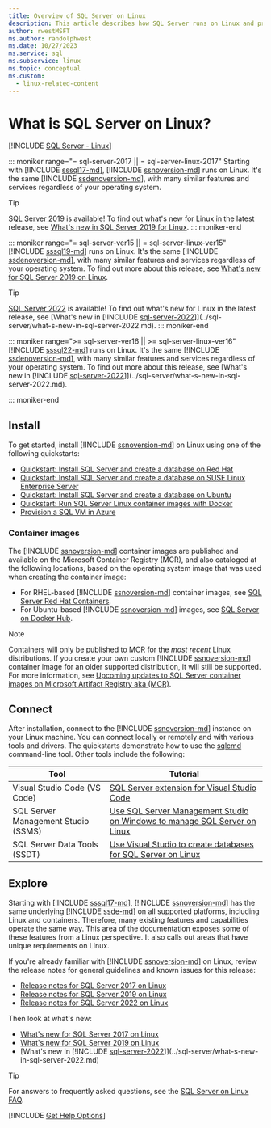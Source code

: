 ```yaml
---
title: Overview of SQL Server on Linux
description: This article describes how SQL Server runs on Linux and provides information on how to learn more.
author: rwestMSFT
ms.author: randolphwest
ms.date: 10/27/2023
ms.service: sql
ms.subservice: linux
ms.topic: conceptual
ms.custom:
  - linux-related-content
---
```

# What is SQL Server on Linux?

[!INCLUDE [SQL Server - Linux](../includes/applies-to-version/sql-linux.md)]

::: moniker range="= sql-server-2017 || = sql-server-linux-2017"
Starting with [!INCLUDE [sssql17-md](../includes/sssql17-md.md)], [!INCLUDE [ssnoversion-md](../includes/ssnoversion-md.md)] runs on Linux. It's the same [!INCLUDE [ssdenoversion-md](../includes/ssdenoversion-md.md)], with many similar features and services regardless of your operating system.

> [!TIP]  
> [SQL Server 2019](sql-server-linux-overview.md?view=sql-server-ver15&preserve-view=true) is available! To find out what's new for Linux in the latest release, see [What's new in SQL Server 2019 for Linux](sql-server-linux-whats-new-2019.md?view=sql-server-ver15&preserve-view=true).
::: moniker-end

::: moniker range="= sql-server-ver15 || = sql-server-linux-ver15"
[!INCLUDE [sssql19-md](../includes/sssql19-md.md)] runs on Linux. It's the same [!INCLUDE [ssdenoversion-md](../includes/ssdenoversion-md.md)], with many similar features and services regardless of your operating system. To find out more about this release, see [What's new for SQL Server 2019 on Linux](sql-server-linux-whats-new-2019.md).

> [!TIP]  
> [SQL Server 2022](sql-server-linux-overview.md?view=sql-server-ver16&preserve-view=true) is available! To find out what's new for Linux in the latest release, see [What's new in [!INCLUDE [sql-server-2022](../includes/sssql22-md.md)]](../sql-server/what-s-new-in-sql-server-2022.md).
::: moniker-end

::: moniker range=">= sql-server-ver16 || >= sql-server-linux-ver16"
[!INCLUDE [sssql22-md](../includes/sssql22-md.md)] runs on Linux. It's the same [!INCLUDE [ssdenoversion-md](../includes/ssdenoversion-md.md)], with many similar features and services regardless of your operating system. To find out more about this release, see [What's new in [!INCLUDE [sql-server-2022](../includes/sssql22-md.md)]](../sql-server/what-s-new-in-sql-server-2022.md).

::: moniker-end

## Install

To get started, install [!INCLUDE [ssnoversion-md](../includes/ssnoversion-md.md)] on Linux using one of the following quickstarts:

- [Quickstart: Install SQL Server and create a database on Red Hat](quickstart-install-connect-red-hat.md)
- [Quickstart: Install SQL Server and create a database on SUSE Linux Enterprise Server](quickstart-install-connect-suse.md)
- [Quickstart: Install SQL Server and create a database on Ubuntu](quickstart-install-connect-ubuntu.md)
- [Quickstart: Run SQL Server Linux container images with Docker](quickstart-install-connect-docker.md)
- [Provision a SQL VM in Azure](/azure/azure-sql/virtual-machines/linux/sql-vm-create-portal-quickstart?toc=/sql/toc/toc.json)

### Container images

The [!INCLUDE [ssnoversion-md](../includes/ssnoversion-md.md)] container images are published and available on the Microsoft Container Registry (MCR), and also cataloged at the following locations, based on the operating system image that was used when creating the container image:

- For RHEL-based [!INCLUDE [ssnoversion-md](../includes/ssnoversion-md.md)] container images, see [SQL Server Red Hat Containers](https://catalog.redhat.com/software/containers/mssql/rhel/server/61f2f612f385723914ed60bc).
- For Ubuntu-based [!INCLUDE [ssnoversion-md](../includes/ssnoversion-md.md)] images, see [SQL Server on Docker Hub](https://hub.docker.com/_/microsoft-mssql-server).

> [!NOTE]  
> Containers will only be published to MCR for the *most recent* Linux distributions. If you create your own custom [!INCLUDE [ssnoversion-md](../includes/ssnoversion-md.md)] container image for an older supported distribution, it will still be supported. For more information, see [Upcoming updates to SQL Server container images on Microsoft Artifact Registry aka (MCR)](https://techcommunity.microsoft.com/t5/sql-server-blog/upcoming-updates-to-sql-server-container-images-on-microsoft/ba-p/3573013).

## Connect

After installation, connect to the [!INCLUDE [ssnoversion-md](../includes/ssnoversion-md.md)] instance on your Linux machine. You can connect locally or remotely and with various tools and drivers. The quickstarts demonstrate how to use the [sqlcmd](sql-server-linux-setup-tools.md) command-line tool. Other tools include the following:

| Tool | Tutorial |
| --- | --- |
| Visual Studio Code (VS Code) | [SQL Server extension for Visual Studio Code](../tools/visual-studio-code/sql-server-develop-use-vscode.md) |
| SQL Server Management Studio (SSMS) | [Use SQL Server Management Studio on Windows to manage SQL Server on Linux](sql-server-linux-manage-ssms.md) |
| SQL Server Data Tools (SSDT) | [Use Visual Studio to create databases for SQL Server on Linux](sql-server-linux-develop-use-ssdt.md) |

## Explore

Starting with [!INCLUDE [sssql17-md](../includes/sssql17-md.md)], [!INCLUDE [ssnoversion-md](../includes/ssnoversion-md.md)] has the same underlying [!INCLUDE [ssde-md](../includes/ssde-md.md)] on all supported platforms, including Linux and containers. Therefore, many existing features and capabilities operate the same way. This area of the documentation exposes some of these features from a Linux perspective. It also calls out areas that have unique requirements on Linux.

If you're already familiar with [!INCLUDE [ssnoversion-md](../includes/ssnoversion-md.md)] on Linux, review the release notes for general guidelines and known issues for this release:

- [Release notes for SQL Server 2017 on Linux](sql-server-linux-release-notes-2017.md)
- [Release notes for SQL Server 2019 on Linux](sql-server-linux-release-notes-2019.md)
- [Release notes for SQL Server 2022 on Linux](sql-server-linux-release-notes-2022.md)

Then look at what's new:

- [What's new for SQL Server 2017 on Linux](sql-server-linux-whats-new.md)
- [What's new for SQL Server 2019 on Linux](../sql-server/what-s-new-in-sql-server-2019.md#sql-server-on-linux)
- [What's new in [!INCLUDE [sql-server-2022](../includes/sssql22-md.md)]](../sql-server/what-s-new-in-sql-server-2022.md)

> [!TIP]  
> For answers to frequently asked questions, see the [SQL Server on Linux FAQ](sql-server-linux-faq.yml).

[!INCLUDE [Get Help Options](../includes/paragraph-content/get-help-options.md)]
